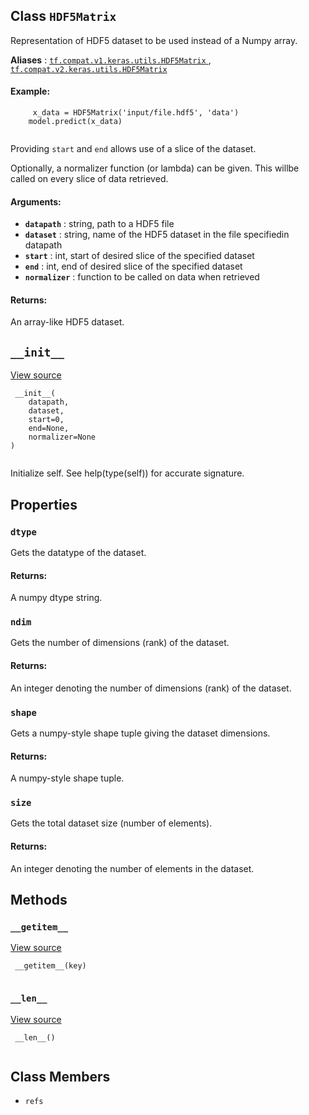 

## Class  `HDF5Matrix` 
Representation of HDF5 dataset to be used instead of a Numpy array.

**Aliases** : [ `tf.compat.v1.keras.utils.HDF5Matrix` ](/api_docs/python/tf/keras/utils/HDF5Matrix), [ `tf.compat.v2.keras.utils.HDF5Matrix` ](/api_docs/python/tf/keras/utils/HDF5Matrix)

#### Example:


```
     x_data = HDF5Matrix('input/file.hdf5', 'data')
    model.predict(x_data)
 
```

Providing  `start`  and  `end`  allows use of a slice of the dataset.

Optionally, a normalizer function (or lambda) can be given. This willbe called on every slice of data retrieved.

#### Arguments:
- **`datapath`** : string, path to a HDF5 file
- **`dataset`** : string, name of the HDF5 dataset in the file specifiedin datapath
- **`start`** : int, start of desired slice of the specified dataset
- **`end`** : int, end of desired slice of the specified dataset
- **`normalizer`** : function to be called on data when retrieved


#### Returns:
An array-like HDF5 dataset.

##  `__init__` 
[View source](https://github.com/tensorflow/tensorflow/blob/r2.0/tensorflow/python/keras/utils/io_utils.py#L64-L80)

```
 __init__(
    datapath,
    dataset,
    start=0,
    end=None,
    normalizer=None
)
 
```

Initialize self.  See help(type(self)) for accurate signature.

## Properties


###  `dtype` 
Gets the datatype of the dataset.

#### Returns:
A numpy dtype string.

###  `ndim` 
Gets the number of dimensions (rank) of the dataset.

#### Returns:
An integer denoting the number of dimensions (rank) of the dataset.

###  `shape` 
Gets a numpy-style shape tuple giving the dataset dimensions.

#### Returns:
A numpy-style shape tuple.

###  `size` 
Gets the total dataset size (number of elements).

#### Returns:
An integer denoting the number of elements in the dataset.

## Methods


###  `__getitem__` 
[View source](https://github.com/tensorflow/tensorflow/blob/r2.0/tensorflow/python/keras/utils/io_utils.py#L85-L115)

```
 __getitem__(key)
 
```

###  `__len__` 
[View source](https://github.com/tensorflow/tensorflow/blob/r2.0/tensorflow/python/keras/utils/io_utils.py#L82-L83)

```
 __len__()
 
```

## Class Members
-  `refs`  []()
